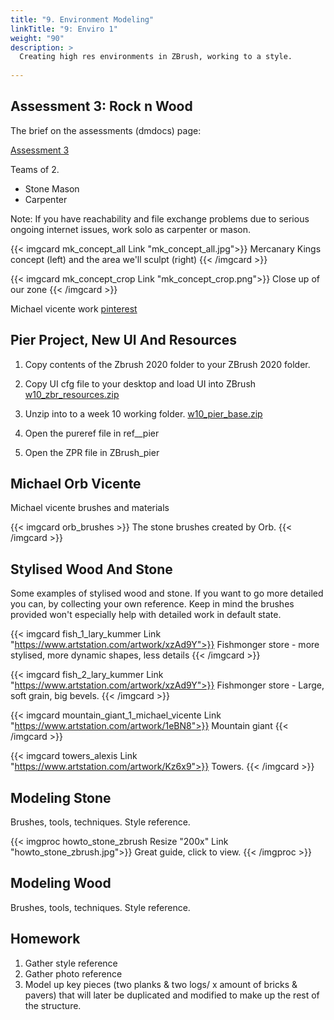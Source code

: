 ```yaml
---
title: "9. Environment Modeling"
linkTitle: "9: Enviro 1"
weight: "90"
description: >
  Creating high res environments in ZBrush, working to a style.
  
---
```


## Assessment 3: Rock n Wood

The brief on the assessments (dmdocs) page:

<a class="btn btn-lg btn-primary mr-3 mb-4" href="../assessments/#assessment-3-high-poly-environments">Assessment 3</a>

Teams of 2. 
* Stone Mason
* Carpenter

Note: If you have reachability and file exchange problems due to serious ongoing internet issues, work solo as carpenter or mason.

{{< imgcard mk_concept_all Link "mk_concept_all.jpg">}}
Mercanary Kings concept (left) and the area we'll sculpt (right)
{{< /imgcard >}}

{{< imgcard mk_concept_crop Link "mk_concept_crop.png">}}
Close up of our zone
{{< /imgcard >}}

Michael vicente work
[pinterest](https://pinterest.com/dmacdraws/aac202)

## Pier Project, New UI And Resources

1. Copy contents of the Zbrush 2020 folder to your ZBrush 2020 folder.
2. Copy UI cfg file to your desktop and load UI into ZBrush
[w10_zbr_resources.zip](w10_zbr_resources.zip)

1. Unzip into to a week 10 working folder.
[w10_pier_base.zip](w10_pier_base.zip)
2. Open the pureref file in ref__pier
3. Open the ZPR file in ZBrush_pier

## Michael Orb Vicente

Michael vicente brushes and materials

{{< imgcard orb_brushes >}}
The stone brushes created by Orb.
{{< /imgcard >}}

## Stylised Wood And Stone

Some examples of stylised wood and stone. If you want to go more detailed you can, by collecting your own reference. Keep in mind the brushes provided won't especially help with detailed work in default state.

{{< imgcard fish_1_lary_kummer Link "https://www.artstation.com/artwork/xzAd9Y">}}
Fishmonger store - more stylised, more dynamic shapes, less details
{{< /imgcard >}}

{{< imgcard fish_2_lary_kummer Link "https://www.artstation.com/artwork/xzAd9Y">}}
Fishmonger store - Large, soft grain, big bevels.
{{< /imgcard >}}

{{< imgcard mountain_giant_1_michael_vicente Link "https://www.artstation.com/artwork/1eBN8">}}
Mountain giant
{{< /imgcard >}}

{{< imgcard towers_alexis Link "https://www.artstation.com/artwork/Kz6x9">}}
Towers.
{{< /imgcard >}}

## Modeling Stone

Brushes, tools, techniques.
Style reference.

{{< imgproc howto_stone_zbrush Resize "200x" Link "howto_stone_zbrush.jpg">}}
Great guide, click to view.
{{< /imgproc >}}

## Modeling Wood

Brushes, tools, techniques.
Style reference.

## Homework

1. Gather style reference
2. Gather photo reference
3. Model up key pieces (two planks & two logs/ x amount of bricks & pavers) that will later be duplicated and modified to make up the rest of the structure.
